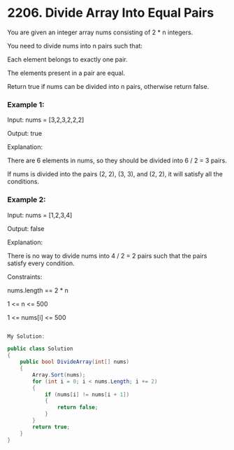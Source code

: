# 2206. Divide Array Into Equal Pairs

You are given an integer array nums consisting of 2 * n integers.

You need to divide nums into n pairs such that:

Each element belongs to exactly one pair.

The elements present in a pair are equal.

Return true if nums can be divided into n pairs, otherwise return false.

 

### Example 1:

Input: nums = [3,2,3,2,2,2]

Output: true

Explanation: 

There are 6 elements in nums, so they should be divided into 6 / 2 = 3 pairs.

If nums is divided into the pairs (2, 2), (3, 3), and (2, 2), it will satisfy all the conditions.
### Example 2:

Input: nums = [1,2,3,4]

Output: false

Explanation: 

There is no way to divide nums into 4 / 2 = 2 pairs such that the pairs satisfy every condition.
 

Constraints:

nums.length == 2 * n

1 <= n <= 500

1 <= nums[i] <= 500



```csharp

My Solution:

public class Solution
{
    public bool DivideArray(int[] nums)
    {
        Array.Sort(nums);
        for (int i = 0; i < nums.Length; i += 2)
        {
            if (nums[i] != nums[i + 1])
            {
                return false;
            }
        }
        return true;
    }
}

```
